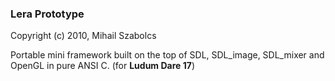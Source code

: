 ### Lera Prototype

Copyright (c) 2010, Mihail Szabolcs

Portable mini framework built on the top of SDL, SDL_image, SDL_mixer and OpenGL in pure ANSI C. (for **Ludum Dare 17**)
